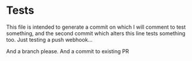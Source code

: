 # Tests


This file is intended to generate a commit on which I will comment to test something, and the second commit which alters this line tests something too.
Just testing a push webhook...

And a branch please. 
And a commit to existing PR
